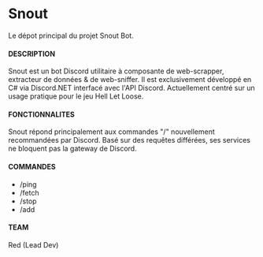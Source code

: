 # Snout
Le dépot principal du projet Snout Bot.

#### DESCRIPTION 
Snout est un bot Discord utilitaire à composante de web-scrapper, extracteur de données & de web-sniffer. Il est exclusivement développé en C# via Discord.NET interfacé avec l'API Discord. 
Actuellement centré sur un usage pratique pour le jeu Hell Let Loose.

#### FONCTIONNALITES
Snout répond principalement aux commandes "/" nouvellement recommandées par Discord.
Basé sur des requêtes différées, ses services ne bloquent pas la gateway de Discord.

#### COMMANDES
- /ping 
- /fetch
- /stop
- /add

#### TEAM
Red (Lead Dev)

